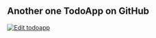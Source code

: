 ## Another one TodoApp on GitHub

[![Edit todoapp](https://codesandbox.io/static/img/play-codesandbox.svg)](https://codesandbox.io/s/2w261wqozr)
